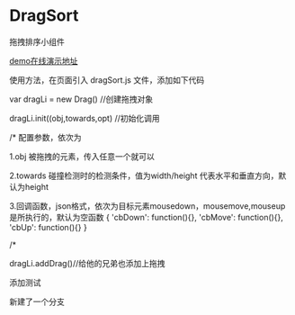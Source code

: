 ﻿# DragSort

拖拽排序小组件

[demo在线演示地址](http://yujieyu7.github.io/drag/)

使用方法，在页面引入 dragSort.js 文件，添加如下代码

var dragLi = new Drag() //创建拖拽对象

dragLi.init((obj,towards,opt) //初始化调用

/*
配置参数，依次为

1.obj 被拖拽的元素，传入任意一个就可以

2.towards 碰撞检测时的检测条件，值为width/height 代表水平和垂直方向，默认为height

3.回调函数，json格式，依次为目标元素mousedown，mousemove,mouseup是所执行的，默认为空函数
{
	'cbDown': function(){},
	'cbMove': function(){},
	'cbUp': function(){}
}

/*

dragLi.addDrag()//给他的兄弟也添加上拖拽


添加测试

新建了一个分支
